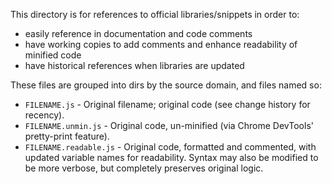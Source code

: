 This directory is for references to official libraries/snippets in order to:
 - easily reference in documentation and code comments
 - have working copies to add comments and enhance readability of minified code
 - have historical references when libraries are updated

These files are grouped into dirs by the source domain, and files named so:
 - `FILENAME.js` - Original filename; original code (see change history for recency).
 - `FILENAME.unmin.js` - Original code, un-minified (via Chrome DevTools' pretty-print feature).
 - `FILENAME.readable.js` - Original code, formatted and commented, with updated variable names for readability. Syntax may also be modified to be more verbose, but completely preserves original logic.